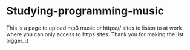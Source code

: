 # Studying-programming-music
This is a page to upload mp3 music or https:// sites to listen to at work where you can only access to https sites. 
Thank you for making the list bigger. :) 
 
